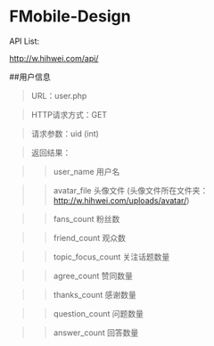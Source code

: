 FMobile-Design
==============

API List:

http://w.hihwei.com/api/



##用户信息

> URL：user.php

> HTTP请求方式：GET

> 请求参数：uid (int)

> 返回结果：

> > user_name 用户名

> > avatar_file 头像文件 (头像文件所在文件夹：http://w.hihwei.com/uploads/avatar/)

> > fans_count 粉丝数

> > friend_count 观众数

> > topic_focus_count 关注话题数量

> > agree_count 赞同数量

> > thanks_count 感谢数量

> > question_count  问题数量

> > answer_count 回答数量





